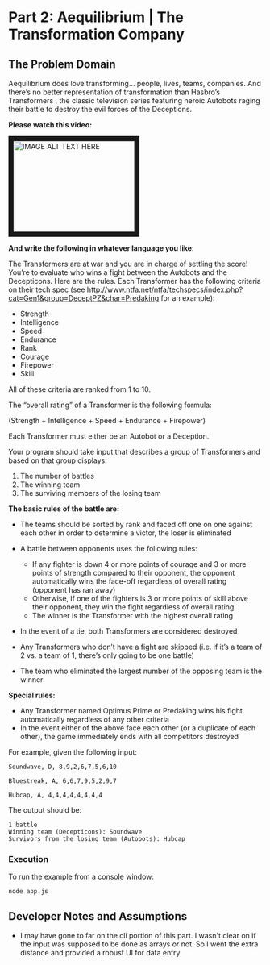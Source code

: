 # Part 2: Aequilibrium | The Transformation Company

## The Problem Domain
Aequilibrium does love transforming… people, lives, teams, companies. And there’s no better
representation of transformation than Hasbro’s Transformers , the classic television series featuring
heroic Autobots raging their battle to destroy the evil forces of the Deceptions.

**Please watch this video:**

<a href="http://www.youtube.com/watch?feature=player_embedded&v=nLS2N9mHWaw
" target="_blank"><img src="http://img.youtube.com/vi/nLS2N9mHWaw/0.jpg" 
alt="IMAGE ALT TEXT HERE" width="240" height="180" border="10" /></a>

**And write the following in whatever language you like:**

The Transformers are at war and you are in charge of settling the score! You’re to evaluate who wins a
fight between the Autobots and the Decepticons. Here are the rules.
Each Transformer has the following criteria on their tech spec (see http://www.ntfa.net/ntfa/techspecs/index.php?cat=Gen1&group=DeceptPZ&char=Predaking for an
example):

* Strength
* Intelligence
* Speed
* Endurance
* Rank
* Courage
* Firepower
* Skill

All of these criteria are ranked from 1 to 10.

The “overall rating” of a Transformer is the following formula:

(Strength + Intelligence + Speed + Endurance + Firepower)

Each Transformer must either be an Autobot or a Deception.

Your program should take input that describes a group of Transformers and based on that group
displays:

1. The number of battles
2. The winning team
3. The surviving members of the losing team

**The basic rules of the battle are:**
* The teams should be sorted by rank and faced off one on one against each other in order to
determine a victor, the loser is eliminated
* A battle between opponents uses the following rules:

    * If any fighter is down 4 or more points of courage and 3 or more points of strength
compared to their opponent, the opponent automatically wins the face-off regardless of
overall rating (opponent has ran away)
    * Otherwise, if one of the fighters is 3 or more points of skill above their opponent, they win
the fight regardless of overall rating
    * The winner is the Transformer with the highest overall rating

* In the event of a tie, both Transformers are considered destroyed
* Any Transformers who don’t have a fight are skipped (i.e. if it’s a team of 2 vs. a team of 1, there’s
only going to be one battle)
* The team who eliminated the largest number of the opposing team is the winner

**Special rules:**
* Any Transformer named Optimus Prime or Predaking wins his fight automatically regardless of
any other criteria
* In the event either of the above face each other (or a duplicate of each other), the game
immediately ends with all competitors destroyed

For example, given the following input:
```
Soundwave, D, 8,9,2,6,7,5,6,10

Bluestreak, A, 6,6,7,9,5,2,9,7

Hubcap, A, 4,4,4,4,4,4,4,4
```
The output should be:
```
1 battle
Winning team (Decepticons): Soundwave
Survivors from the losing team (Autobots): Hubcap
```

### Execution

To run the example from a console window:

```
node app.js
```

## Developer Notes and Assumptions

* I may have gone to far on the cli portion of this part.  I wasn't clear on if the input was supposed to be done as arrays or not.  So I went the extra distance and provided a robust UI for data entry
